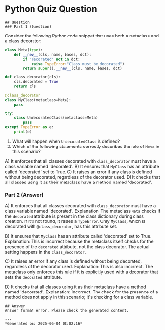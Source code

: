 # Python Quiz Question
    
    ## Question
    ### Part 1 (Question)

Consider the following Python code snippet that uses both a metaclass and a class decorator:

```python
class Meta(type):
    def __new__(cls, name, bases, dct):
        if 'decorated' not in dct:
            raise TypeError("Class must be decorated")
        return super().__new__(cls, name, bases, dct)

def class_decorator(cls):
    cls.decorated = True
    return cls

@class_decorator
class MyClass(metaclass=Meta):
    pass

try:
    class UndecoratedClass(metaclass=Meta):
        pass
except TypeError as e:
    print(e)
```

1. What will happen when `UndecoratedClass` is defined?
2. Which of the following statements correctly describes the role of `Meta` in this scenario?

A) It enforces that all classes decorated with `class_decorator` must have a class variable named 'decorated'.
B) It ensures that `MyClass` has an attribute called 'decorated' set to True.
C) It raises an error if any class is defined without being decorated, regardless of the decorator used.
D) It checks that all classes using it as their metaclass have a method named 'decorated'.

### Part 2 (Answer)

A) It enforces that all classes decorated with `class_decorator` must have a class variable named 'decorated'.
Explanation: The metaclass `Meta` checks if the `decorated` attribute is present in the class dictionary during class creation. If it's not found, it raises a `TypeError`. Only `MyClass`, which is decorated with `@class_decorator`, has this attribute set.

B) It ensures that `MyClass` has an attribute called 'decorated' set to True.
Explanation: This is incorrect because the metaclass itself checks for the presence of the `decorated` attribute, not the class decorator. The actual setting happens in the `class_decorator`.

C) It raises an error if any class is defined without being decorated, regardless of the decorator used.
Explanation: This is also incorrect. The metaclass only enforces this rule if it is explicitly used with a decorator that sets the `decorated` attribute.

D) It checks that all classes using it as their metaclass have a method named 'decorated'.
Explanation: Incorrect. The check for the presence of a method does not apply in this scenario; it's checking for a class variable.
    
    ## Answer
    Answer format error. Please check the generated content.
    
    ---
    *Generated on: 2025-06-04 08:02:16*
    